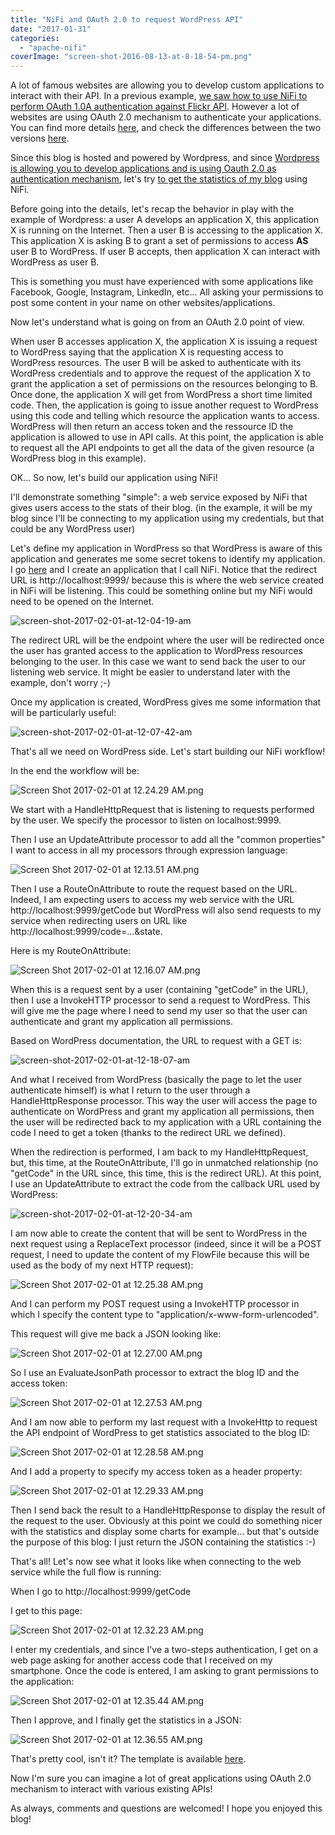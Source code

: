 ```yaml
---
title: "NiFi and OAuth 2.0 to request WordPress API"
date: "2017-01-31"
categories: 
  - "apache-nifi"
coverImage: "screen-shot-2016-08-13-at-8-18-54-pm.png"
---
```


A lot of famous websites are allowing you to develop custom applications to interact with their API. In a previous example, [we saw how to use NiFi to perform OAuth 1.0A authentication against Flickr API](http://pierrevillard.com/2016/04/12/oauth-1-0a-with-apache-nifi-twitter-api-example/). However a lot of websites are using OAuth 2.0 mechanism to authenticate your applications. You can find more details [here](https://oauth.net/), and check the differences between the two versions [here](https://aaronparecki.com/oauth-2-simplified/#differences).

Since this blog is hosted and powered by Wordpress, and since [Wordpress is allowing you to develop applications and is using Oauth 2.0 as authentication mechanism](https://developer.wordpress.com/docs/oauth2/), let's try [to get the statistics of my blog](https://developer.wordpress.com/docs/api/1.1/get/sites/%24site/stats/) using NiFi.

Before going into the details, let's recap the behavior in play with the example of Wordpress: a user A develops an application X, this application X is running on the Internet. Then a user B is accessing to the application X. This application X is asking B to grant a set of permissions to access **AS** user B to WordPress. If user B accepts, then application X can interact with WordPress as user B.

This is something you must have experienced with some applications like Facebook, Google, Instagram, LinkedIn, etc... All asking your permissions to post some content in your name on other websites/applications.

Now let's understand what is going on from an OAuth 2.0 point of view.

When user B accesses application X, the application X is issuing a request to WordPress saying that the application X is requesting access to WordPress resources. The user B will be asked to authenticate with its WordPress credentials and to approve the request of the application X to grant the application a set of permissions on the resources belonging to B. Once done, the application X will get from WordPress a short time limited code. Then, the application is going to issue another request to WordPress using this code and telling which resource the application wants to access. WordPress will then return an access token and the ressource ID the application is allowed to use in API calls. At this point, the application is able to request all the API endpoints to get all the data of the given resource (a WordPress blog in this example).

OK... So now, let's build our application using NiFi!

I'll demonstrate something "simple": a web service exposed by NiFi that gives users access to the stats of their blog. (in the example, it will be my blog since I'll be connecting to my application using my credentials, but that could be any WordPress user)

Let's define my application in WordPress so that WordPress is aware of this application and generates me some secret tokens to identify my application. I go [here](https://developer.wordpress.com/apps/) and I create an application that I call NiFi. Notice that the redirect URL is http://localhost:9999/ because this is where the web service created in NiFi will be listening. This could be something online but my NiFi would need to be opened on the Internet.

![screen-shot-2017-02-01-at-12-04-19-am](images/screen-shot-2017-02-01-at-12-04-19-am.png)

The redirect URL will be the endpoint where the user will be redirected once the user has granted access to the application to WordPress resources belonging to the user. In this case we want to send back the user to our listening web service. It might be easier to understand later with the example, don't worry ;-)

Once my application is created, WordPress gives me some information that will be particularly useful:

![screen-shot-2017-02-01-at-12-07-42-am](images/screen-shot-2017-02-01-at-12-07-42-am.png)

That's all we need on WordPress side. Let's start building our NiFi workflow!

In the end the workflow will be:

![Screen Shot 2017-02-01 at 12.24.29 AM.png](images/screen-shot-2017-02-01-at-12-24-29-am.png)

We start with a HandleHttpRequest that is listening to requests performed by the user. We specify the processor to listen on localhost:9999.

Then I use an UpdateAttribute processor to add all the "common properties" I want to access in all my processors through expression language:

![Screen Shot 2017-02-01 at 12.13.51 AM.png](images/screen-shot-2017-02-01-at-12-13-51-am.png)

Then I use a RouteOnAttribute to route the request based on the URL. Indeed, I am expecting users to access my web service with the URL http://localhost:9999/getCode but WordPress will also send requests to my service when redirecting users on URL like http://localhost:9999/code=...&state.

Here is my RouteOnAttribute:

![Screen Shot 2017-02-01 at 12.16.07 AM.png](images/screen-shot-2017-02-01-at-12-16-07-am.png)

When this is a request sent by a user (containing "getCode" in the URL), then I use a InvokeHTTP processor to send a request to WordPress. This will give me the page where I need to send my user so that the user can authenticate and grant my application all permissions.

Based on WordPress documentation, the URL to request with a GET is:

![screen-shot-2017-02-01-at-12-18-07-am](images/screen-shot-2017-02-01-at-12-18-07-am.png)

And what I received from WordPress (basically the page to let the user authenticate himself) is what I return to the user through a HandleHttpResponse processor. This way the user will access the page to authenticate on WordPress and grant my application all permissions, then the user will be redirected back to my application with a URL containing the code I need to get a token (thanks to the redirect URL we defined).

When the redirection is performed, I am back to my HandleHttpRequest, but, this time, at the RouteOnAttribute, I'll go in unmatched relationship (no "getCode" in the URL since, this time, this is the redirect URL). At this point, I use an UpdateAttribute to extract the code from the callback URL used by WordPress:

![screen-shot-2017-02-01-at-12-20-34-am](images/screen-shot-2017-02-01-at-12-20-34-am.png)

I am now able to create the content that will be sent to WordPress in the next request using a ReplaceText processor (indeed, since it will be a POST request, I need to update the content of my FlowFile because this will be used as the body of my next HTTP request):

![Screen Shot 2017-02-01 at 12.25.38 AM.png](images/screen-shot-2017-02-01-at-12-25-38-am.png)

And I can perform my POST request using a InvokeHTTP processor in which I specify the content type to "application/x-www-form-urlencoded".

This request will give me back a JSON looking like:

![Screen Shot 2017-02-01 at 12.27.00 AM.png](images/screen-shot-2017-02-01-at-12-27-00-am.png)

So I use an EvaluateJsonPath processor to extract the blog ID and the access token:

![Screen Shot 2017-02-01 at 12.27.53 AM.png](images/screen-shot-2017-02-01-at-12-27-53-am.png)

And I am now able to perform my last request with a InvokeHttp to request the API endpoint of WordPress to get statistics associated to the blog ID:

![Screen Shot 2017-02-01 at 12.28.58 AM.png](images/screen-shot-2017-02-01-at-12-28-58-am.png)

And I add a property to specify my access token as a header property:

![Screen Shot 2017-02-01 at 12.29.33 AM.png](images/screen-shot-2017-02-01-at-12-29-33-am.png)

Then I send back the result to a HandleHttpResponse to display the result of the request to the user. Obviously at this point we could do something nicer with the statistics and display some charts for example... but that's outside the purpose of this blog: I just return the JSON containing the statistics :-)

That's all! Let's now see what it looks like when connecting to the web service while the full flow is running:

When I go to http://localhost:9999/getCode

I get to this page:

![Screen Shot 2017-02-01 at 12.32.23 AM.png](images/screen-shot-2017-02-01-at-12-32-23-am.png)

I enter my credentials, and since I've a two-steps authentication, I get on a web page asking for another access code that I received on my smartphone. Once the code is entered, I am asking to grant permissions to the application:

![Screen Shot 2017-02-01 at 12.35.44 AM.png](images/screen-shot-2017-02-01-at-12-35-44-am.png)

Then I approve, and I finally get the statistics in a JSON:

![Screen Shot 2017-02-01 at 12.36.55 AM.png](images/screen-shot-2017-02-01-at-12-36-55-am.png)

That's pretty cool, isn't it? The template is available [here](https://gist.github.com/pvillard31/c2926fdcff57b017a771d2d1acdb5cba).

Now I'm sure you can imagine a lot of great applications using OAuth 2.0 mechanism to interact with various existing APIs!

As always, comments and questions are welcomed! I hope you enjoyed this blog!

